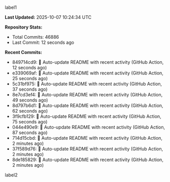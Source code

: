 
label1 
<!-- ACTIVITY_START -->
**Last Updated:** 2025-10-07 10:24:34 UTC

**Repository Stats:**
- Total Commits: 46886
- Last Commit: 12 seconds ago

**Recent Commits:**
- 849714cd9: 🤖 Auto-update README with recent activity (GitHub Action, 12 seconds ago)
- e339069af: 🤖 Auto-update README with recent activity (GitHub Action, 25 seconds ago)
- 5c31bf975: 🤖 Auto-update README with recent activity (GitHub Action, 37 seconds ago)
- 8e7cd3ef4: 🤖 Auto-update README with recent activity (GitHub Action, 49 seconds ago)
- 8d797b6d1: 🤖 Auto-update README with recent activity (GitHub Action, 62 seconds ago)
- 3f9cfb129: 🤖 Auto-update README with recent activity (GitHub Action, 75 seconds ago)
- 044e490e9: 🤖 Auto-update README with recent activity (GitHub Action, 87 seconds ago)
- 714d15cbd: 🤖 Auto-update README with recent activity (GitHub Action, 2 minutes ago)
- 37f589d76: 🤖 Auto-update README with recent activity (GitHub Action, 2 minutes ago)
- 8de185829: 🤖 Auto-update README with recent activity (GitHub Action, 2 minutes ago)
<!-- ACTIVITY_END -->

label2
